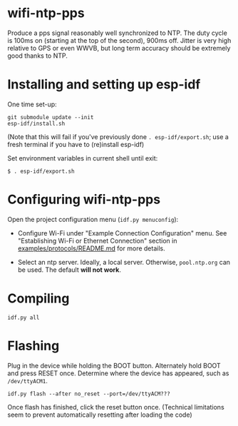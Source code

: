 # wifi-ntp-pps

Produce a pps signal reasonably well synchronized to NTP.  The duty cycle is 100ms on (starting at the top of the second), 900ms off.  Jitter is very high relative to GPS or even WWVB, but long term accuracy should be extremely good thanks to NTP.

# Installing and setting up esp-idf

One time set-up:
```shell
git submodule update --init
esp-idf/install.sh
```

(Note that this will fail if you've previously done `. esp-idf/export.sh`; use a fresh terminal if you have to (re)install esp-idf)

Set environment variables in current shell until exit:
```shell
$ . esp-idf/export.sh
```

# Configuring wifi-ntp-pps

Open the project configuration menu (`idf.py menuconfig`):

* Configure Wi-Fi under "Example Connection Configuration" menu. See "Establishing Wi-Fi or Ethernet Connection" section in [examples/protocols/README.md](https://github.com/espressif/esp-idf/blob/HEAD/examples/protocols/README.md) for more details.

* Select an ntp server. Ideally, a local server. Otherwise, `pool.ntp.org` can be used. The default **will not work**.

# Compiling

```shell
idf.py all
```

# Flashing

Plug in the device while holding the BOOT button. Alternately hold BOOT and press RESET once. Determine where the device has appeared, such as `/dev/ttyACM1`.

```shell
idf.py flash --after no_reset --port=/dev/ttyACM???
```

Once flash has finished, click the reset button once.  (Technical limitations seem to prevent automatically resetting after loading the code)
